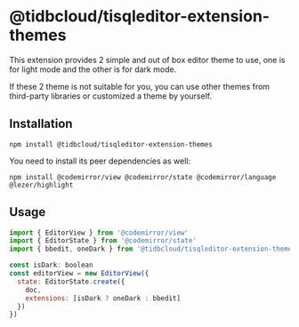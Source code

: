 # @tidbcloud/tisqleditor-extension-themes

This extension provides 2 simple and out of box editor theme to use, one is for light mode and the other is for dark mode.

If these 2 theme is not suitable for you, you can use other themes from third-party libraries or customized a theme by yourself.

## Installation

```shell
npm install @tidbcloud/tisqleditor-extension-themes
```

You need to install its peer dependencies as well:

```shell
npm install @codemirror/view @codemirror/state @codemirror/language @lezer/highlight
```

## Usage

```js
import { EditorView } from '@codemirror/view'
import { EditorState } from '@codemirror/state'
import { bbedit, oneDark } from '@tidbcloud/tisqleditor-extension-themes'

const isDark: boolean
const editorView = new EditorView({
  state: EditorState.create({
    doc,
    extensions: [isDark ? oneDark : bbedit]
  })
})
```
